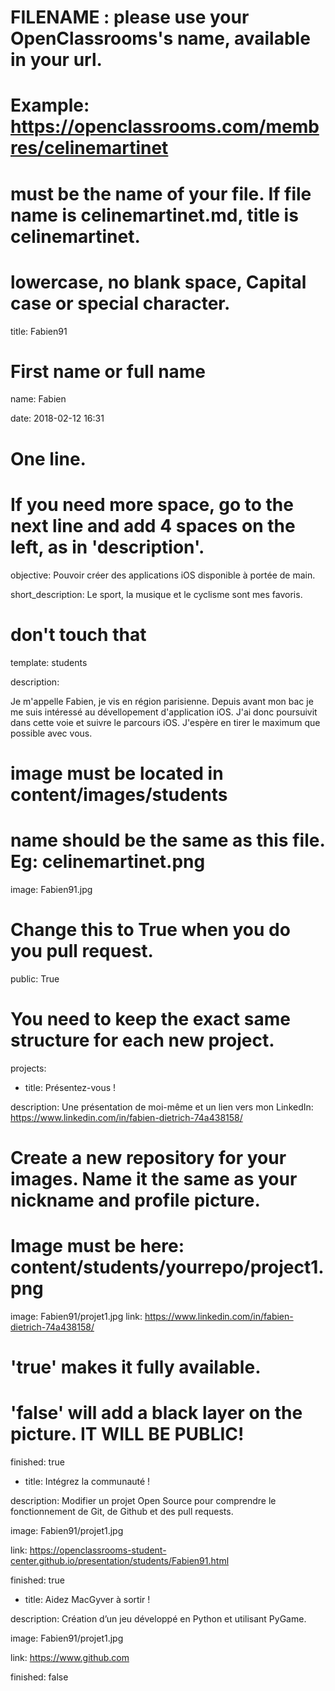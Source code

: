 

# FILENAME : please use your OpenClassrooms's name, available in your url.

# Example: https://openclassrooms.com/membres/celinemartinet

# must be the name of your file. If file name is celinemartinet.md, title is celinemartinet.

# lowercase, no blank space, Capital case or special character.

title: Fabien91


# First name or full name

name: Fabien

date: 2018-02-12 16:31


# One line.

# If you need more space, go to the next line and add 4 spaces on the left, as in 'description'.

objective: Pouvoir créer des applications iOS disponible à portée de main.

short_description: Le sport, la musique et le cyclisme sont mes favoris.


# don't touch that

template: students

description:

Je m'appelle Fabien, je vis en région parisienne. Depuis avant mon bac je me suis intéressé au dévellopement d'application iOS. J'ai donc poursuivit dans cette voie et suivre le parcours iOS. J'espère en tirer le maximum que possible avec vous.

# image must be located in content/images/students

# name should be the same as this file. Eg: celinemartinet.png

image: Fabien91.jpg


# Change this to True when you do you pull request.

public: True


# You need to keep the exact same structure for each new project.

projects:

- title: Présentez-vous !

description: Une présentation de moi-même et un lien vers mon LinkedIn: https://www.linkedin.com/in/fabien-dietrich-74a438158/

# Create a new repository for your images. Name it the same as your nickname and profile picture.

# Image must be here: content/students/yourrepo/project1.png

image: Fabien91/projet1.jpg
link: https://www.linkedin.com/in/fabien-dietrich-74a438158/

# 'true' makes it fully available.

# 'false' will add a black layer on the picture. IT WILL BE PUBLIC!

finished: true

- title: Intégrez la communauté !

description: Modifier un projet Open Source pour comprendre le fonctionnement de Git, de Github et des pull requests.

image: Fabien91/projet1.jpg

link: https://openclassrooms-student-center.github.io/presentation/students/Fabien91.html

finished: true

- title: Aidez MacGyver à sortir !

description: Création d’un jeu développé en Python et utilisant PyGame.

image: Fabien91/projet1.jpg

link: https://www.github.com

finished: false
